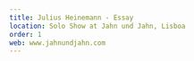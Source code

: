 ```yaml
---
title: Julius Heinemann - Essay
location: Solo Show at Jahn und Jahn, Lisboa
order: 1
web: www.jahnundjahn.com
---
```

